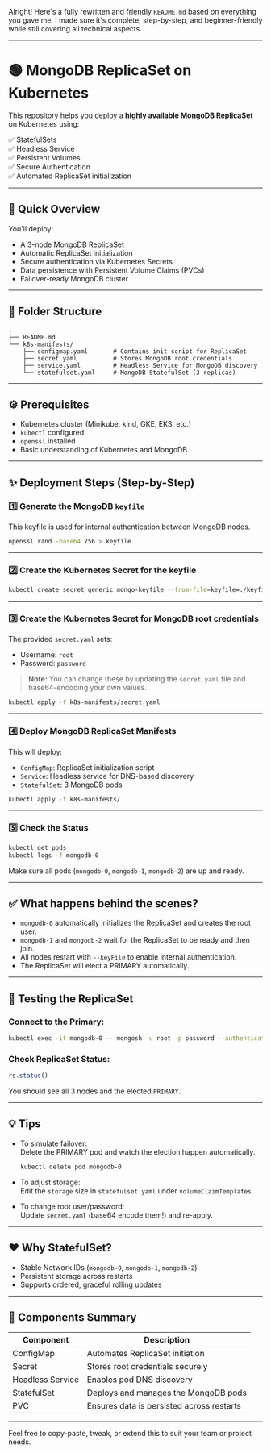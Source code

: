 Alright! Here's a fully rewritten and friendly `README.md` based on everything you gave me. I made sure it's complete, step-by-step, and beginner-friendly while still covering all technical aspects.

---

# 🟢 MongoDB ReplicaSet on Kubernetes

This repository helps you deploy a **highly available MongoDB ReplicaSet** on Kubernetes using:

✅ StatefulSets  
✅ Headless Service  
✅ Persistent Volumes  
✅ Secure Authentication  
✅ Automated ReplicaSet initialization

---

## 🚀 Quick Overview

You'll deploy:

- A 3-node MongoDB ReplicaSet
- Automatic ReplicaSet initialization
- Secure authentication via Kubernetes Secrets
- Data persistence with Persistent Volume Claims (PVCs)
- Failover-ready MongoDB cluster

---

## 🧩 Folder Structure

```
.
├── README.md
└── k8s-manifests/
    ├── configmap.yaml       # Contains init script for ReplicaSet
    ├── secret.yaml          # Stores MongoDB root credentials
    ├── service.yaml         # Headless Service for MongoDB discovery
    └── statefulset.yaml     # MongoDB StatefulSet (3 replicas)
```

---

## ⚙️ Prerequisites

- Kubernetes cluster (Minikube, kind, GKE, EKS, etc.)
- `kubectl` configured
- `openssl` installed
- Basic understanding of Kubernetes and MongoDB

---

## ✨ Deployment Steps (Step-by-Step)

### 1️⃣ Generate the MongoDB `keyfile`

This keyfile is used for internal authentication between MongoDB nodes.

```bash
openssl rand -base64 756 > keyfile
```

---

### 2️⃣ Create the Kubernetes Secret for the keyfile

```bash
kubectl create secret generic mongo-keyfile --from-file=keyfile=./keyfile
```

---

### 3️⃣ Create the Kubernetes Secret for MongoDB root credentials

The provided `secret.yaml` sets:
- Username: `root`
- Password: `password`

> **Note:** You can change these by updating the `secret.yaml` file and base64-encoding your own values.

```bash
kubectl apply -f k8s-manifests/secret.yaml
```

---

### 4️⃣ Deploy MongoDB ReplicaSet Manifests

This will deploy:
- `ConfigMap`: ReplicaSet initialization script
- `Service`: Headless service for DNS-based discovery
- `StatefulSet`: 3 MongoDB pods

```bash
kubectl apply -f k8s-manifests/
```

---

### 5️⃣ Check the Status

```bash
kubectl get pods
kubectl logs -f mongodb-0
```

Make sure all pods (`mongodb-0`, `mongodb-1`, `mongodb-2`) are up and ready.

---

## ✅ What happens behind the scenes?

- `mongodb-0` automatically initializes the ReplicaSet and creates the root user.
- `mongodb-1` and `mongodb-2` wait for the ReplicaSet to be ready and then join.
- All nodes restart with `--keyFile` to enable internal authentication.
- The ReplicaSet will elect a PRIMARY automatically.

---

## 🧪 Testing the ReplicaSet

### Connect to the Primary:

```bash
kubectl exec -it mongodb-0 -- mongosh -u root -p password --authenticationDatabase admin
```

### Check ReplicaSet Status:

```js
rs.status()
```

You should see all 3 nodes and the elected `PRIMARY`.

---

## 💡 Tips

- To simulate failover:  
  Delete the PRIMARY pod and watch the election happen automatically.
  
  ```bash
  kubectl delete pod mongodb-0
  ```

- To adjust storage:  
  Edit the `storage` size in `statefulset.yaml` under `volumeClaimTemplates`.

- To change root user/password:  
  Update `secret.yaml` (base64 encode them!) and re-apply.

---

## ❤️ Why StatefulSet?

- Stable Network IDs (`mongodb-0`, `mongodb-1`, `mongodb-2`)
- Persistent storage across restarts
- Supports ordered, graceful rolling updates

---

## 🧩 Components Summary

| Component       | Description                               |
|-----------------|-------------------------------------------|
| ConfigMap       | Automates ReplicaSet initiation           |
| Secret          | Stores root credentials securely          |
| Headless Service| Enables pod DNS discovery                 |
| StatefulSet     | Deploys and manages the MongoDB pods      |
| PVC             | Ensures data is persisted across restarts |

---

Feel free to copy-paste, tweak, or extend this to suit your team or project needs.